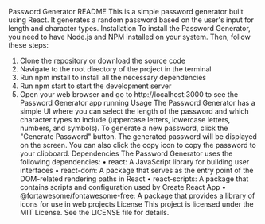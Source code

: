 Password Generator README
This is a simple password generator built using React. It generates a random password based on the user's input for length and character types.
Installation
To install the Password Generator, you need to have Node.js and NPM installed on your system. Then, follow these steps:
1.	Clone the repository or download the source code
2.	Navigate to the root directory of the project in the terminal
3.	Run npm install to install all the necessary dependencies
4.	Run npm start to start the development server
5.	Open your web browser and go to http://localhost:3000 to see the Password Generator app running
Usage
The Password Generator has a simple UI where you can select the length of the password and which character types to include (uppercase letters, lowercase letters, numbers, and symbols). To generate a new password, click the "Generate Password" button. The generated password will be displayed on the screen. You can also click the copy icon to copy the password to your clipboard.
Dependencies
The Password Generator uses the following dependencies:
•	react: A JavaScript library for building user interfaces
•	react-dom: A package that serves as the entry point of the DOM-related rendering paths in React
•	react-scripts: A package that contains scripts and configuration used by Create React App
•	@fortawesome/fontawesome-free: A package that provides a library of icons for use in web projects
License
This project is licensed under the MIT License. See the LICENSE file for details.

